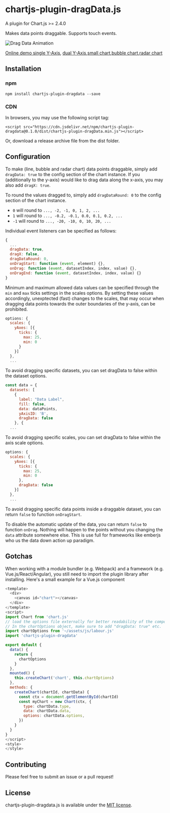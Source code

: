 # chartjs-plugin-dragData.js

A plugin for Chart.js >= 2.4.0

Makes data points draggable. Supports touch events.

![Drag Data Animation](https://chrispahm.github.io/chartjs-plugin-dragData/assets/chartjs-plugin-dragData.gif)

[Online demo single Y-Axis](https://chrispahm.github.io/chartjs-plugin-dragData/), [dual Y-Axis](https://chrispahm.github.io/chartjs-plugin-dragData/dualAxis.html),[small chart](https://chrispahm.github.io/chartjs-plugin-dragData/smallChart.html),[bubble chart](https://chrispahm.github.io/chartjs-plugin-dragData/bubble.html),[radar chart](https://chrispahm.github.io/chartjs-plugin-dragData/radar.html)

## Installation

### npm

```
npm install chartjs-plugin-dragdata --save
```

### CDN
In browsers, you may use the following script tag:
```
<script src="https://cdn.jsdelivr.net/npm/chartjs-plugin-dragdata@0.1.0/dist/chartjs-plugin-dragData.min.js"></script>
```

Or, download a release archive file from the dist folder.

## Configuration

To make (line, bubble and radar chart) data points draggable, simply add ```dragData: true``` to the config section of the chart instance. If you (additionally to the y-axis) would like to drag data along the x-axis, you may also add ```dragX: true```.

To round the values dragged to, simply add ```dragDataRound: 0``` to the config section of the chart instance.
 * `0` will round to `..., -2, -1, 0, 1, 2, ...`
 * `1` will round to `..., -0.2, -0.1, 0.0, 0.1, 0.2, ...`
 * `-1` will round to `..., -20, -10, 0, 10, 20, ...`

Individual event listeners can be specified as follows:

```javascript
{
  ...
  dragData: true,
  dragX: false,
  dragDataRound: 0,
  onDragStart: function (event, element) {},
  onDrag: function (event, datasetIndex, index, value) {},
  onDragEnd: function (event, datasetIndex, index, value) {}
}
```

Minimum and maximum allowed data values can be specified through the `min` and `max` ticks settings in the scales options. By setting these values accordingly, unexptected (fast) changes to the scales, that may occur when dragging data points towards the outer boundaries of the y-axis, can be prohibited.

```javascript
options: {
  scales: {
    yAxes: [{
      ticks: {
        max: 25,
        min: 0
      }
    }]
  },
  ...
```

To avoid dragging specific datasets, you can set dragData to false within the dataset options.

```javascript
const data = {
  datasets: [
    {
      label: "Data Label",
      fill: false,
      data: dataPoints,
      yAxisID: 'B',
      dragData: false
    }, {
  ...
```

To avoid dragging specific scales, you can set dragData to false within the axis scale options.

```javascript
options: {
  scales: {
    yAxes: [{
      ticks: {
        max: 25,
        min: 0
      },
      dragData: false
    }]
  },
  ...
```

To avoid dragging specific data points inside a draggable dataset, you can return `false` to function `onDragStart`.

To disable the automatic update of the data, you can return `false` to function `onDrag`. Nothing will happen to the points without you changing the `data` attribute somewhere else. This is use full for frameworks like emberjs who us the data down action up paradigm.

## Gotchas
When working with a module bundler (e.g. Webpack) and a framework (e.g. Vue.js/React/Angular), you still need to import the plugin library after installing. 
Here's a small example for a Vue.js component

```js
<template>
  <div>
    <canvas id="chart"></canvas>
  </div>
</template>
<script>
import Chart from 'chart.js'
// load the options file externally for better readability of the component.
// In the chartOptions object, make sure to add "dragData: true" etc.
import chartOptions from '~/assets/js/labour.js'
import 'chartjs-plugin-dragdata'

export default {
  data() {
    return {
      chartOptions
    }
  },
  mounted() {
    this.createChart('chart', this.chartOptions)
  },
  methods: {
    createChart(chartId, chartData) {
      const ctx = document.getElementById(chartId)
      const myChart = new Chart(ctx, {
        type: chartData.type,
        data: chartData.data,
        options: chartData.options,
      })
    }
  }
}
</script>
<style>
</style>
```
## Contributing

Please feel free to submit an issue or a pull request!

## License

chartjs-plugin-dragdata.js is available under the [MIT license](http://opensource.org/licenses/MIT).

